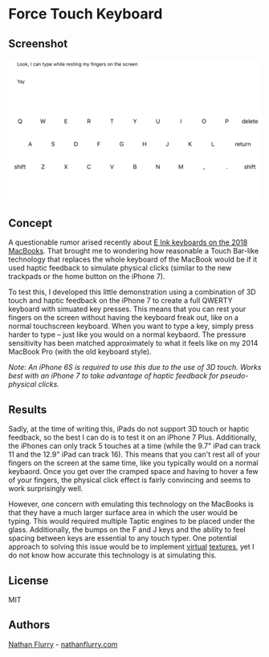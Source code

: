 # Force Touch Keyboard

## Screenshot
![Screenshot](Screenshots/1.png)

## Concept

A questionable rumor arised recently about [E Ink keyboards on the 2018 MacBooks](http://www.theverge.com/2016/10/19/13328710/apple-e-ink-keyboard-macbook-sonder-rumors). That brought me to wondering how reasonable a Touch Bar-like technology that replaces the whole keyboard of the MacBook would be if it used haptic feedback to simulate physical clicks (similar to the new trackpads or the home button on the iPhone 7).

To test this, I developed this little demonstration using a combination of 3D touch and haptic feedback on the iPhone 7 to create a full QWERTY keyboard with simuated key presses. This means that you can rest your fingers on the screen without having the keyboard freak out, like on a normal touchscreen keyboard. When you want to type a key, simply press harder to type – just like you would on a normal keybaord. The pressure sensitivity has been matched approximately to what it feels like on my 2014 MacBook Pro (with the old keyboard style).

_Note: An iPhone 6S is required to use this due to the use of 3D touch. Works best with an iPhone 7 to take advantage of haptic feedback for pseudo-physical clicks._

## Results

Sadly, at the time of writing this, iPads do not support 3D touch or haptic feedback, so the best I can do is to test it on an iPhone 7 Plus. Additionally, the iPhones can only track 5 touches at a time (while the 9.7" iPad can track 11 and the 12.9" iPad can track 16). This means that you can't rest all of your fingers on the screen at the same time, like you typically would on a normal keybaord. Once you get over the cramped space and having to hover a few of your fingers, the physical click effect is fairly convincing and seems to work surprisingly well.

However, one concern with emulating this technology on the MacBooks is that they have a much larger surface area in which the user would be typing. This would required multiple Taptic engines to be placed under the glass. Additionally, the bumps on the F and J keys and the ability to feel spacing between keys are essential to any touch typer. One potential approach to solving this issue would be to implement [virtual](http://techland.time.com/2013/10/09/disney-just-figured-out-virtual-textures-letting-you-feel-bumps-and-ridges-on-a-touchscreen/) [textures](https://www.disneyresearch.com/project/teslatouch/), yet I do not know how accurate this technology is at simulating this.

## License

MIT

## Authors

[Nathan Flurry](https://twitter.com/NathanFlurry) - [nathanflurry.com](http://nathanflurry.com)
